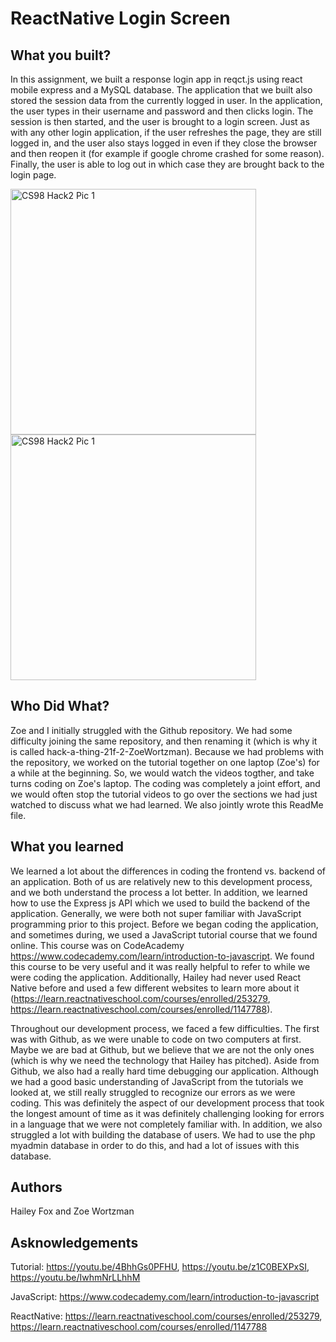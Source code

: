 # ReactNative Login Screen 


## What you built?

In this assignment, we built a response login app in reqct.js using react mobile express and a MySQL database. The application that we built also stored the session data from the currently logged in user. In the application, the user types in their username and password and then clicks login. The session is then started, and the user is brought to a login screen. Just as with any other login application, if the user refreshes the page, they are still logged in, and the user also stays logged in even if they close the browser and then reopen it (for example if google chrome crashed for some reason). Finally, the user is able to log out in which case they are brought back to the login page. 

<img width="393" alt="CS98 Hack2 Pic 1" src="https://user-images.githubusercontent.com/63208145/135330064-210f2ae1-e9e8-4505-8483-def9f2d24cf4.png">

<img width="393" alt="CS98 Hack2 Pic 1" src="https://user-images.githubusercontent.com/63208145/135330296-392c2a75-c830-4e22-9f78-593374666702.png">


## Who Did What?

Zoe and I initially struggled with the Github repository. We had some difficulty joining the same repository, and then renaming it (which is why it is called hack-a-thing-21f-2-ZoeWortzman). Because we had problems with the repository, we worked on the tutorial together on one laptop (Zoe's) for a while at the beginning. So, we would watch the videos togther, and take turns coding on Zoe's laptop. The coding was completely a joint effort, and we would often stop the tutorial videos to go over the sections we had just watched to discuss what we had learned. We also jointly wrote this ReadMe file. 

## What you learned 

We learned a lot about the differences in coding the frontend vs. backend of an application. Both of us are relatively new to this development process, and we both understand the process a lot better. In addition, we learned how to use the Express js API which we used to build the backend of the application. Generally, we were both not super familiar with JavaScript programming prior to this project. Before we began coding the application, and sometimes during, we used a JavaScript tutorial course that we found online. This course was on CodeAcademy https://www.codecademy.com/learn/introduction-to-javascript. We found this course to be very useful and it was really helpful to refer to while we were coding the application. Additionally, Hailey had never used React Native before and used a few different websites to learn more about it (https://learn.reactnativeschool.com/courses/enrolled/253279, https://learn.reactnativeschool.com/courses/enrolled/1147788).  

Throughout our development process, we faced a few difficulties. The first was with Github, as we were unable to code on two computers at first. Maybe we are bad at Github, but we believe that we are not the only ones (which is why we need the technology that Hailey has pitched). Aside from Github, we also had a really hard time debugging our application. Although we had a good basic understanding of JavaScript from the tutorials we looked at, we still really struggled to recognize our errors as we were coding. This was definitely the aspect of our development process that took the longest amount of time as it was definitely challenging looking for errors in a language that we were not completely familiar with. In addition, we also struggled a lot with building the database of users. We had to use the php myadmin database in order to do this, and had a lot of issues with this database. 


## Authors 

Hailey Fox and Zoe Wortzman 

## Asknowledgements 

Tutorial: https://youtu.be/4BhhGs0PFHU, https://youtu.be/z1C0BEXPxSI, https://youtu.be/IwhmNrLLhhM

JavaScript: https://www.codecademy.com/learn/introduction-to-javascript

ReactNative: https://learn.reactnativeschool.com/courses/enrolled/253279, https://learn.reactnativeschool.com/courses/enrolled/1147788

